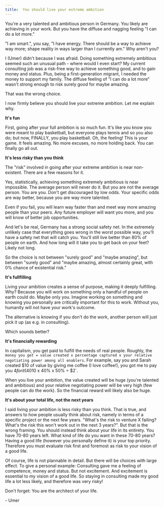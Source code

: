 ```yaml
---
title:  You should live your extreme ambition
---
```


You're a very talented and ambitious person in Germany. You likely are achieving in your work. But you have the diffuse and nagging feeling "I can do a lot more."

"I am smart.", you say, "I have energy. There should be a way to achieve way more; shape reality in ways larger than I currently am." Why aren't you?

I (Umer) didn't because I was afraid. Doing something extremely ambitious seemed such an unusual path - where would I even start? My current consulting job was a risk-free way to achieve something good, and to gain money and status. Plus, being a first-generation migrant, I needed the money to support my family. The diffuse feeling of "I can do a lot more" wasn't strong enough to risk surely good for maybe amazing.

That was the wrong choice.

I now firmly believe you should live your extreme ambition. Let me explain why.

**It's fun**

First, going after your full ambition is so much fun. It's like you know you were meant to play basketball, but everyone plays tennis and so you also do; but now, FINALLY, you play basketball. Oh, the feeling! This is your game. It feels amazing. No more excuses, no more holding back. You can finally go all out.

**It's less risky than you think**

The "risk" involved in going after your extreme ambition is near non-existent. There are a few reasons for it.

Yes, statistically, achieving something extremely ambitious is near impossible. The average person will never do it. But you are not the average person. You are you. Don't get discouraged by low odds. Your specific odds are way better, because you are way more talented. 

Even if you fail, you will learn way faster than and meet way more amazing people than your peers. Any future employer will want you more, and you will know of better job opportunities.

And let's be real, Germany has a strong social safety net. In the extremely unlikely case that everything goes wrong in the worst possible way, you'll have a safety net that will catch you. You'll still live better than 80% of people on earth. And how long will it take you to get back on your feet? Likely not long.

So the choice is not between "surely good" and "maybe amazing", but between "surely good" and "maybe amazing, almost certainly great, with 0% chance of existential risk."

**It's fullfilling**

Living your ambition creates a sense of purpose, making it deeply fulfilling. Why? Because you will work on something only a handful of people on earth could do. Maybe only you. Imagine working on something and knowing you personally are critically important for this to work. Without you, humanity will not have your work's outcome.

The alternative is knowing if you don't do the work, another person will just pick it up (as e.g. in consulting).

Which sounds better? 

**It's financially rewarding**

In capitalism, you get paid to fulfill the needs of real people. Roughly, the `money you get = value created x percentage captured x your relative negotiating power among all enablers`.
For example, say you and Sarah created $10 of value by giving me coffee (I love coffee!), you got me to pay you $4 for it (40% capture rate), and you and Sarah are equally important for making "Umer gets coffee" happen (50% relative negotiating power). So you get `$10 x 40% x 50% = $2`.

When you live your ambition, the value created will be huge (you're talented and ambitious) and your relative negotiating power will be very high (few people can do the work). So the financial reward will likely also be huge.

**It's about your total life, not the next years**

I said living your ambition is less risky than you think. That is true, and answers to how people usually think about risk, namely in terms of a specific project or the next few years. "What's the risk to venture X failing? What's the risk this won't work out in the next 3 years?". But that is the wrong framing. You should instead think about your life in its entirety. You have 70-80 years left. What kind of life do you want in these 70-80 years? Having a good life (however you personally define it) is your top priority. Therefore you must evaluate risk first and foremost as risk to your vision of a good life.

Of course, life is not plannable in detail. But there will be choices with large effect. To give a personal example: Consulting gave me a feeling of competence, money and status. But not excitement. And excitement is essential to my vision of a good life. So staying in consulting made my good life a lot less likely, and therefore was very risky!

Don't forget: You are the architect of your life.

\- Umer
